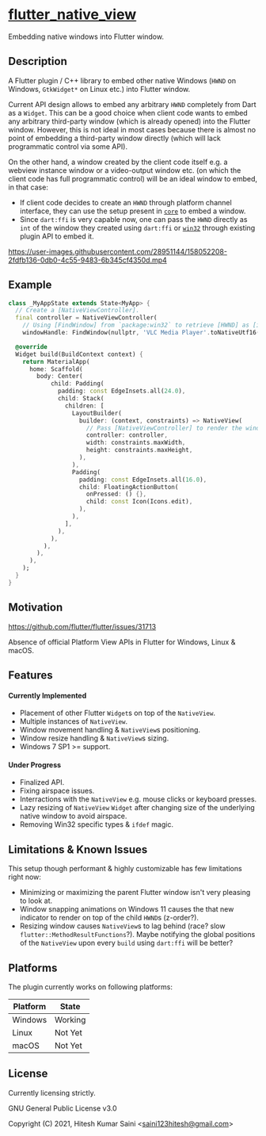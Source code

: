 # [flutter_native_view](https://github.com/alexmercerind/flutter_native_view)

Embedding native windows into Flutter window.

## Description

A Flutter plugin / C++ library to embed other native Windows (`HWND` on Windows, `GtkWidget*` on Linux etc.) into Flutter window.

Current API design allows to embed any arbitrary `HWND` completely from Dart as a `Widget`. This can be a good choice when client code wants to embed any arbitrary third-party window (which is already opened) into the Flutter window.
However, this is not ideal in most cases because there is almost no point of embedding a third-party window directly (which will lack programmatic control via some API).

On the other hand, a window created by the client code itself e.g. a webview instance window or a video-output window etc. (on which the client code has full programmatic control) will be an ideal window to embed, in that case:

- If client code decides to create an `HWND` through platform channel interface, they can use the setup present in [`core`](https://github.com/alexmercerind/flutter_native_view/tree/master/core) to embed a window.
- Since `dart:ffi` is very capable now, one can pass the `HWND` directly as `int` of the window they created using `dart:ffi` or [`win32`](https://github.com/timsneath/win32) through existing plugin API to embed it.



https://user-images.githubusercontent.com/28951144/158052208-2fdfb136-0db0-4c55-9483-6b345cf4350d.mp4



## Example

```dart
class _MyAppState extends State<MyApp> {
  // Create a [NativeViewController].
  final controller = NativeViewController(
    // Using [FindWindow] from `package:win32` to retrieve [HWND] as [int].
    windowHandle: FindWindow(nullptr, 'VLC Media Player'.toNativeUtf16()));

  @override
  Widget build(BuildContext context) {
    return MaterialApp(
      home: Scaffold(
        body: Center(
            child: Padding(
              padding: const EdgeInsets.all(24.0),
              child: Stack(
                children: [
                  LayoutBuilder(
                    builder: (context, constraints) => NativeView(
                      // Pass [NativeViewController] to render the window.
                      controller: controller,
                      width: constraints.maxWidth,
                      height: constraints.maxHeight,
                    ),
                  ),
                  Padding(
                    padding: const EdgeInsets.all(16.0),
                    child: FloatingActionButton(
                      onPressed: () {},
                      child: const Icon(Icons.edit),
                    ),
                  ),
                ],
              ),
            ),
          ),
        ),
      ),
    );
  }
}
```

## Motivation

https://github.com/flutter/flutter/issues/31713

Absence of official Platform View APIs in Flutter for Windows, Linux & macOS.

## Features

#### Currently Implemented

- Placement of other Flutter `Widget`s on top of the `NativeView`.
- Multiple instances of `NativeView`.
- Window movement handling & `NativeView`s positioning.
- Window resize handling & `NativeView`s sizing.
- Windows 7 SP1 >= support.

#### Under Progress

- Finalized API.
- Fixing airspace issues.
- Interractions with the `NativeView` e.g. mouse clicks or keyboard presses.
- Lazy resizing of `NativeView` `Widget` after changing size of the underlying native window to avoid airspace.
- Removing Win32 specific types & `ifdef` magic.

## Limitations & Known Issues

This setup though performant & highly customizable has few limitations right now:

- Minimizing or maximizing the parent Flutter window isn't very pleasing to look at.
- Window snapping animations on Windows 11 causes the that new indicator to render on top of the child `HWND`s (z-order?).
- Resizing window causes `NativeView`s to lag behind (race? slow `flutter::MethodResultFunctions`?). Maybe notifying the global positions of the `NativeView` upon every `build` using `dart:ffi` will be better?

## Platforms

The plugin currently works on following platforms:

| Platform | State   |
| -------- | ------- |
| Windows  | Working |
| Linux    | Not Yet |
| macOS    | Not Yet |

## License

Currently licensing strictly.

GNU General Public License v3.0

Copyright (C) 2021, Hitesh Kumar Saini <<saini123hitesh@gmail.com>>
